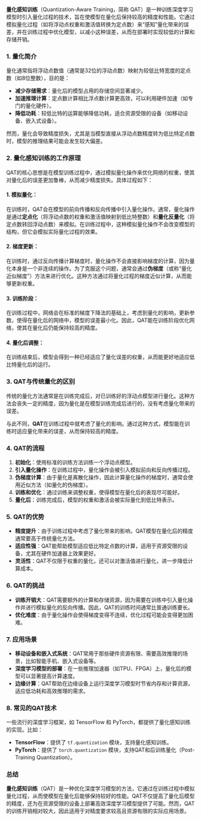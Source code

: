 **量化感知训练**（Quantization-Aware Training，简称 QAT）是一种训练深度学习模型时引入量化过程的技术，旨在使模型在量化后保持较高的精度和性能。它通过模拟量化过程（如将浮动点权重和激活值转换为定点数）来“感知”量化带来的误差，并在训练过程中优化模型，以减小这种误差，从而在部署时实现较低的计算和存储开销。

### 1. **量化简介**
量化通常指将浮动点数值（通常是32位的浮动点数）映射为较低比特宽度的定点数（如8位整数），目的是：

+ **减少存储需求**：量化后的模型占用的存储空间显著减少。
+ **加速推理计算**：定点数计算相比浮点数计算更高效，可以利用硬件加速（如专门的量化硬件）。
+ **降低功耗**：较低比特的运算能够降低功耗，适合资源受限的设备（如移动设备、嵌入式设备）。

然而，量化会导致精度损失，尤其是当模型直接从浮动点数精度转为低比特定点数时，模型的推理结果可能会发生较大偏差。

### 2. **量化感知训练的工作原理**
QAT的核心思想是在模型训练过程中，通过模拟量化操作来优化网络的权重，使其对量化后的误差更加鲁棒，从而减少精度损失。具体过程如下：

#### 1. **模拟量化**：
   在训练时，QAT会在模型的前向传播和反向传播中引入量化操作。通常，量化操作是通过**定点化**（将浮动点数的权重和激活值映射到低比特整数）和**量化反量化**（将定点数转回浮动点数）来模拟。在训练过程中，这种模拟量化操作不会改变模型的结构，但它会模拟实际量化过程的效果。

#### 2. **梯度更新**：
   在训练时，通过反向传播计算梯度时，量化操作不会直接影响梯度的计算，因为量化本身是一个非连续的操作。为了克服这个问题，通常会通过**伪梯度**（或称“量化近似梯度”）方法来进行优化。这种方法通过将量化过程的梯度近似计算，从而能够更新权重。

#### 3. **训练阶段**：
   在训练过程中，网络会在标准的梯度下降法的基础上，考虑到量化的影响，更新参数，使得在量化后的网络中，模型的误差最小化。因此，QAT能在训练阶段优化网络，使其在量化后仍能保持较高的精度。

#### 4. **量化后调整**：
   在训练结束后，模型会得到一种已经适应了量化误差的权重，从而能更好地适应低比特量化后的运行。

### 3. **QAT与传统量化的区别**
传统的量化方法通常是在训练完成后，对已训练好的浮动点模型进行量化。这种方法会丧失一定的精度，因为量化是在模型训练完成后进行的，没有考虑量化带来的误差。

与此不同，**QAT**在训练过程中就考虑了量化的影响。通过这种方式，模型能在训练时适应量化带来的误差，从而保持较高的精度。

### 4. **QAT的流程**
1. **初始化**：使用标准的训练方法训练一个浮动点模型。
2. **引入量化操作**：在训练过程中，量化操作会被引入模拟前向和反向传播过程。
3. **伪梯度计算**：由于量化是离散化操作，因此计算量化操作的梯度时，通常会使用近似方法（如量化的伪梯度）。
4. **训练和优化**：通过训练来调整权重，使得模型在量化后的表现尽可能好。
5. **量化后**：训练完成后，模型的权重和激活会被实际量化到低比特表示。

### 5. **QAT的优势**
+ **精度提升**：由于训练过程中考虑了量化带来的影响，QAT模型在量化后的精度通常要高于传统量化方法。
+ **适应性强**：QAT能帮助模型适应低比特定点数的计算，适用于资源受限的设备，尤其在硬件加速器上效果更好。
+ **灵活性**：QAT不仅限于权重的量化，还可以对激活值进行量化，进一步降低计算成本。

### 6. **QAT的挑战**
+ **训练开销大**：QAT需要额外的计算和存储资源，因为需要在训练中引入量化操作并进行模拟量化的反向传播。因此，QAT的训练时间通常比普通训练要长。
+ **优化难度**：由于量化操作会使得梯度变得不连续，优化过程可能会变得更加困难。

### 7. **应用场景**
+ **移动设备和嵌入式系统**：QAT常用于那些硬件资源有限、需要高效推理的场景，比如智能手机、嵌入式设备等。
+ **深度学习模型的部署**：在一些推理加速器（如TPU、FPGA）上，量化后的模型可以显著提高计算速度。
+ **边缘计算**：QAT帮助在边缘设备上运行深度学习模型时节省内存和计算资源，适应低功耗和高效推理的需求。

### 8. **常见的QAT技术**
一些流行的深度学习框架，如 TensorFlow 和 PyTorch，都提供了量化感知训练的实现。比如：

+ **TensorFlow**：提供了 `tf.quantization` 模块，支持量化感知训练。
+ **PyTorch**：提供了 `torch.quantization` 模块，支持QAT和后训练量化（Post-Training Quantization）。

### 总结
**量化感知训练**（QAT）是一种优化深度学习模型的方法，它通过在训练过程中模拟量化过程，从而使模型在量化后能够保持较好的性能。QAT不仅提高了量化后模型的精度，还为在资源受限的设备上部署高效深度学习模型提供了可能。然而，QAT的训练开销相对较大，因此适用于对精度要求较高且资源有限的实际应用场景。


